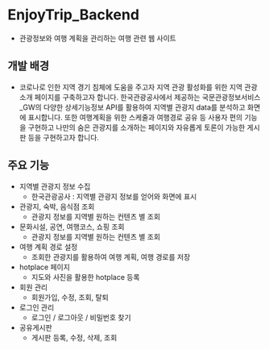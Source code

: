 # EnjoyTrip_Backend
- 관광정보와 여행 계획을 관리하는 여행 관련 웹 사이트

## 개발 배경

- 코로나로 인한 지역 경기 침체에 도움을 주고자 지역 관광 활성화를 위한 지역 관광 소개 페이지를 구축하고자 합니다. 한국관광공사에서 제공하는 국문관광정보서비스_GW의 다양한 상세기능정보 API를 활용하여 지역별 관광지 data를 분석하고 화면에 표시합니다. 또한 여행계획을 위한 스케줄과 여행경로 공유 등 사용자 편의 기능을 구현하고 나만의 숨은 관광지를 소개하는 페이지와 자유롭게 토론이 가능한 게시판 등을 구현하고자 합니다. 

## 주요 기능

- 지역별 관광지 정보 수집	
    - 한국관광공사 : 지역별 관광지 정보를 얻어와 화면에 표시
- 관광지, 숙박, 음식점 조회	
    - 관광지 정보를 지역별 원하는 컨텐츠 별 조회
- 문화시설, 공연, 여행코스, 쇼핑 조회	
    - 관광지 정보를 지역별 원하는 컨텐츠 별 조회
- 여행 계획 경로 설정	
    - 조회한 관광지를 활용하여 여행 계획, 여행 경로를 저장
- hotplace 페이지	
    - 지도와 사진을 활용한 hotplace 등록
- 회원 관리	
    - 회원가입, 수정, 조회, 탈퇴
- 로그인 관리	
    - 로그인 / 로그아웃 / 비밀번호 찾기
- 공유게시판	
    - 게시판 등록, 수정, 삭제, 조회
